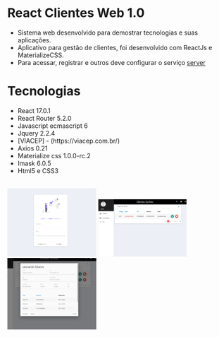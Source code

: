 # React Clientes Web 1.0
* Sistema web desenvolvido para demostrar tecnologias e suas aplicações.
* Aplicativo para gestão de clientes, foi desenvolvido com ReactJs e MaterializeCSS.
* Para acessar, registrar e outros deve configurar o serviço [server](https://github.com/leocompiler/spring-web-clientes)
 # Tecnologias
<ul>
<li> React 17.0.1 </li>
<li> React Router 5.2.0 </li>
<li> Javascript ecmascript 6 </li>
<li> Jquery 2.2.4 </li>
 <li>[VIACEP] - (https://viacep.com.br/) </li>
<li> Axios 0.21 </li>
<li> Materialize css 1.0.0-rc.2 </li>
<li> Imask 6.0.5 </li>
 <li>Html5 e CSS3 </li>
 </ul>
<br>
 <img width=40% height=20% src="https://github.com/leocompiler/react-clientes-web/blob/master/imagens/web_cliente_react_login.PNG?raw=true">
 <img width=40% height=20% src="https://github.com/leocompiler/react-clientes-web/blob/master/imagens/web_cliente_react.PNG?raw=true">
<br>  
<img width=40% height=20% src="https://github.com/leocompiler/react-clientes-web/blob/master/imagens/web_cliente_react_view_cliente.PNG?raw=true">
